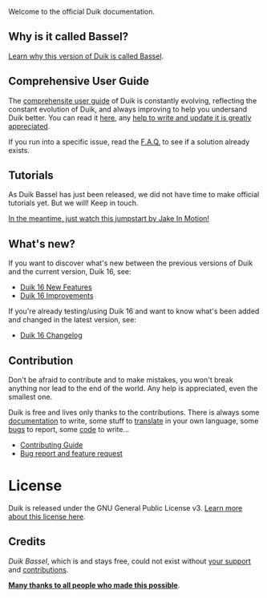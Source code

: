Welcome to the official Duik documentation.

## Why is it called Bassel?

[Learn why this version of Duik is called Bassel](Bassel).

## Comprehensive User Guide

The [comprehensite user guide](Duik-User-Guide) of Duik is constantly evolving, reflecting the constant evolution of Duik, and always improving to help you undersand Duik better. You can read it [here](Duik-User-Guide), any [help to write and update it is greatly appreciated](../).

If you run into a specific issue, read the [F.A.Q.](Duik-FAQ) to see if a solution already exists.

## Tutorials

As Duik Bassel has just been released, we did not have time to make official tutorials yet. But we will! Keep in touch.

[In the meantime, just watch this jumpstart by Jake In Motion!](https://www.youtube.com/watch?v=i63vPXJ00r0)

## What's new?

If you want to discover what's new between the previous versions of Duik and the current version, Duik 16, see:

- [Duik 16 New Features](Duik-16-New-features)
- [Duik 16 Improvements](Duik-16-Improvements)

If you're already testing/using Duik 16 and want to know what's been added and changed in the latest version, see:

- [Duik 16 Changelog](Duik-16-Changelog)

## Contribution

Don't be afraid to contribute and to make mistakes, you won't break anything nor lead to the end of the world. Any help is appreciated, even the smallest one.

Duik is free and lives only thanks to the contributions. There is always some [documentation](../) to write, some stuff to [translate](../../Translation) in your own language, some [bugs](../../Bug-Report-&-Feature-Request) to report, some [code](../../Code-Guidelines) to write...

- [Contributing Guide](../../Contributing-Guide)
- [Bug report and feature request](../../Bug-Report-&-Feature-Request)

# License

Duik is released under the GNU General Public License v3. [Learn more about this license here](../../License).

## Credits

*Duik Bassel*, which is and stays free, could not exist without [your support](../../Donation) and [contributions](../../Contributing-Guide).

[**Many thanks to all people who made this possible**](../../Credits).
